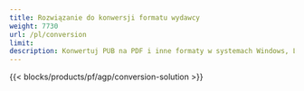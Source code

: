 ```yaml
---
title: Rozwiązanie do konwersji formatu wydawcy 
weight: 7730
url: /pl/conversion
limit: 
description: Konwertuj PUB na PDF i inne formaty w systemach Windows, Linux i Mac OS X. Funkcja konwersji programu Publisher, którą można łatwo zintegrować z własnym rozwiązaniem.
---
```


{{< blocks/products/pf/agp/conversion-solution >}} 